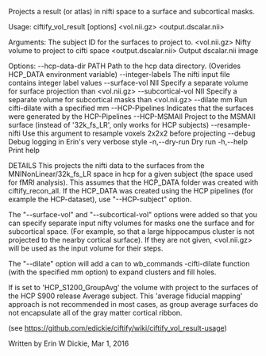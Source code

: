 Projects a result (or atlas) in nifti space to a surface and subcortical masks.

Usage:
  ciftify_vol_result [options] <subject> <vol.nii.gz> <output.dscalar.nii>

Arguments:
    <subject>              The subject ID for the surfaces to project to.
    <vol.nii.gz>           Nifty volume to project to cifti space
    <output.dscalar.nii>   Output dscalar.nii image

Options:
  --hcp-data-dir PATH      Path to the hcp data directory. (Overides HCP_DATA environment variable)
  --integer-labels         The nifti input file contains integer label values
  --surface-vol NII        Specify a separate volume for surface projection than <vol.nii.gz>
  --subcortical-vol NII    Specify a separate volume for subcortical masks than <vol.nii.gz>
  --dilate mm              Run cifti-dilate with a specified mm
  --HCP-Pipelines          Indicates that the surfaces were generated by the HCP-Pipelines
  --HCP-MSMAll             Project to the MSMAll surface (instead of '32k_fs_LR', only works for HCP subjects)
  --resample-nifti         Use this argument to resample voxels 2x2x2 before projecting
  --debug                  Debug logging in Erin's very verbose style
  -n,--dry-run             Dry run
  -h,--help                Print help

DETAILS
This projects the nifti data to the surfaces from the MNINonLinear/32k_fs_LR space in hcp
for a given subject (the space used for fMRI analysis). This assumes that the HCP_DATA
folder was created with ciftify_recon_all. If the HCP_DATA was created using the
HCP pipelines (for example the HCP-dataset), use "--HCP-subject" option.

The "--surface-vol" and "--subcortical-vol" options were added so that you can specify
separate input nifty volumes for masks one the surface and for subcortical space.
(For example, so that a large hippocampus cluster is not projected to the nearby cortical surface).
If they are not given, <vol.nii.gz> will be used as the input volume for their steps.

The "--dilate" option will add a can to wb_commands -cifti-dilate function
(with the specified mm option) to expand clusters and fill holes.

If <subject> is set to 'HCP_S1200_GroupAvg' the volume with project to the surfaces
of the HCP S900 release Average subject.  This 'average fiducial mapping' approach
is not recommended in most cases, as group average surfaces do not encapsulate
all of the gray matter cortical ribbon.

(see https://github.com/edickie/ciftify/wiki/ciftify_vol_result-usage)

Written by Erin W Dickie, Mar 1, 2016
